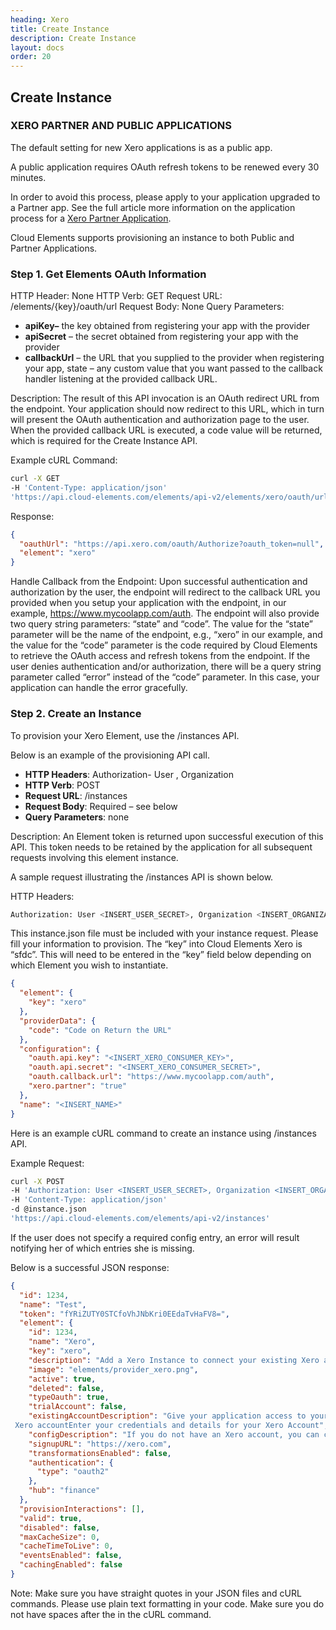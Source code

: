 ```yaml
---
heading: Xero
title: Create Instance
description: Create Instance
layout: docs
order: 20
---
```


## Create Instance

### XERO PARTNER AND PUBLIC APPLICATIONS

The default setting for new Xero applications is as a public app.

A public application requires OAuth refresh tokens to be renewed every 30 minutes.

In order to avoid this process, please apply to your application upgraded to a Partner app.  See the full article more information on the application process for a [Xero Partner Application](https://developer.xero.com/documentation/getting-started/partner-applications/).

Cloud Elements supports provisioning an instance to both Public and Partner Applications.

### Step 1. Get Elements OAuth Information

HTTP Header: None
HTTP Verb: GET
Request URL: /elements/{key}/oauth/url
Request Body: None
Query Parameters:

* __apiKey–__ the key obtained from registering your app with the provider
* __apiSecret__ – the secret obtained from registering your app with the provider
* __callbackUrl__ – the URL that you supplied to the provider when registering your app, state – any custom value that you want passed to the callback handler listening at the provided callback URL.

Description: The result of this API invocation is an OAuth redirect URL from the endpoint. Your application should now redirect to this URL, which in turn will present the OAuth authentication and authorization page to the user. When the provided callback URL is executed, a code value will be returned, which is required for the Create Instance API.

Example cURL Command:

```bash
curl -X GET
-H 'Content-Type: application/json'
'https://api.cloud-elements.com/elements/api-v2/elements/xero/oauth/url?apiKey=fake_xero_client_id&apiSecret=fake_xero_client_secret&&callbackUrl=https://www.mycoolapp.com/auth&state=xero'
```

Response:

```json
{
  "oauthUrl": "https://api.xero.com/oauth/Authorize?oauth_token=null",
  "element": "xero"
}
```

Handle Callback from the Endpoint:
Upon successful authentication and authorization by the user, the endpoint will redirect to the callback URL you provided when you setup your application with the endpoint, in our example, https://www.mycoolapp.com/auth. The endpoint will also provide two query string parameters: “state” and “code”. The value for the “state” parameter will be the name of the endpoint, e.g., “xero” in our example, and the value for the “code” parameter is the code required by Cloud Elements to retrieve the OAuth access and refresh tokens from the endpoint. If the user denies authentication and/or authorization, there will be a query string parameter called “error” instead of the “code” parameter. In this case, your application can handle the error gracefully.

### Step 2. Create an Instance

To provision your Xero Element, use the /instances API.

Below is an example of the provisioning API call.

* __HTTP Headers__: Authorization- User <user secret>, Organization <organization secret>
* __HTTP Verb__: POST
* __Request URL__: /instances
* __Request Body__: Required – see below
* __Query Parameters__: none

Description: An Element token is returned upon successful execution of this API. This token needs to be retained by the application for all subsequent requests involving this element instance.

A sample request illustrating the /instances API is shown below.

HTTP Headers:

```bash
Authorization: User <INSERT_USER_SECRET>, Organization <INSERT_ORGANIZATION_SECRET>

```
This instance.json file must be included with your instance request.  Please fill your information to provision.  The “key” into Cloud Elements Xero is “sfdc”.  This will need to be entered in the “key” field below depending on which Element you wish to instantiate.

```json
{
  "element": {
    "key": "xero"
  },
  "providerData": {
    "code": "Code on Return the URL"
  },
  "configuration": {
    "oauth.api.key": "<INSERT_XERO_CONSUMER_KEY>",
    "oauth.api.secret": "<INSERT_XERO_CONSUMER_SECRET>",
    "oauth.callback.url": "https://www.mycoolapp.com/auth",
    "xero.partner": "true"
  },
  "name": "<INSERT_NAME>"
}
```

Here is an example cURL command to create an instance using /instances API.

Example Request:

```bash
curl -X POST
-H 'Authorization: User <INSERT_USER_SECRET>, Organization <INSERT_ORGANIZATION_SECRET>'
-H 'Content-Type: application/json'
-d @instance.json
'https://api.cloud-elements.com/elements/api-v2/instances'
```

If the user does not specify a required config entry, an error will result notifying her of which entries she is missing.

Below is a successful JSON response:

```json
{
  "id": 1234,
  "name": "Test",
  "token": "fYRiZUTY0STCfoVhJNbKri0EEdaTvHaFV8=",
  "element": {
    "id": 1234,
    "name": "Xero",
    "key": "xero",
    "description": "Add a Xero Instance to connect your existing Xero account to the Finance Hub, allowing you to manage invoices and billing. You will need your Xero account information to add an instance.",
    "image": "elements/provider_xero.png",
    "active": true,
    "deleted": false,
    "typeOauth": true,
    "trialAccount": false,
    "existingAccountDescription": "Give your application access to your existing
 Xero accountEnter your credentials and details for your Xero Account",
    "configDescription": "If you do not have an Xero account, you can create one at Xero Signup",
    "signupURL": "https://xero.com",
    "transformationsEnabled": false,
    "authentication": {
      "type": "oauth2"
    },
    "hub": "finance"
  },
  "provisionInteractions": [],
  "valid": true,
  "disabled": false,
  "maxCacheSize": 0,
  "cacheTimeToLive": 0,
  "eventsEnabled": false,
  "cachingEnabled": false
}
```

Note:  Make sure you have straight quotes in your JSON files and cURL commands.  Please use plain text formatting in your code.  Make sure you do not have spaces after the in the cURL command.
